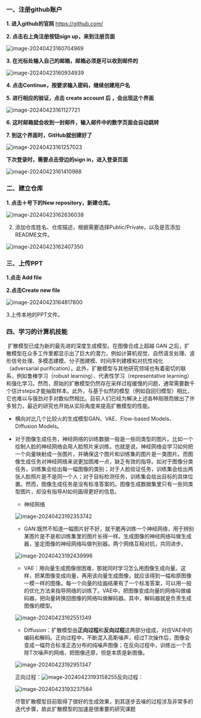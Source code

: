 ### 一、注册github账户

**1. 进入github的官网**  https://github.com/

**2. 点击右上角注册按钮sign up，来到注册页面**

![image-20240423160704969](D:\Typora\workplace\picture\image-20240423160704969.png)

**3. 在光标处输入自己的邮箱，邮箱必须是可以收到邮件的**

![image-20240423160934939](D:\Typora\workplace\picture\image-20240423160934939.png)

**4. 点击Continue，按要求输入密码，继续创建用户名**

**5. 进行相应的验证，点击 create account 后 ，会出现这个界面**

![image-20240423161127721](D:\Typora\workplace\picture\image-20240423161127721.png)

**6. 这时邮箱就会收到一封邮件，输入邮件中的数字页面会自动跳转**

**7. 到这个界面时，GitHub就创建好了**

![image-20240423161257023](D:\Typora\workplace\picture\image-20240423161257023.png)

**下次登录时，需要点击旁边的sign in，进入登录页面**

![image-20240423161410988](D:\Typora\workplace\picture\image-20240423161410988.png)

### 二、建立仓库

**1. 点击＋号下的New repository，新建仓库。**

![image-20240423162636038](D:\Typora\workplace\picture\image-20240423162636038.png)

2. 添加仓库姓名、仓库描述，根据需要选择Public/Private，以及是否添加README文件。

![image-20240423162407350](D:\Typora\workplace\picture\image-20240423162407350.png)

### 三、上传PPT

**1.点击 Add file**

**2.点击Create new file**

![image-20240423164817800](D:/Typora/workplace/picture/image-20240423164817800.png)

3.上传本地的PPT文件。

### 四、学习的计算机技能

​		扩散模型已成为新的最先进的深度生成模型。在图像合成上超越 GAN 之后，扩散模型在众多工作里都显示出了巨大的潜力，例如计算机视觉、自然语言处理、波形信号处理、多模态建模、分子图建模、时间序列建模和对抗性纯化 （adversarial purification）。此外，扩散模型与其他研究领域也有着密切的联系，例如鲁棒学习（robust learning）、代表性学习（representative learning）和强化学习。然而，原始的扩散模型仍然存在采样过程缓慢的问题，通常需要数千个估计steps才能抽取样本。此外，与基于似然的模型（例如自回归模型）相比，它也难以与强劲对手对数似然相比。目前人们已经为解决上述各种局限而做出了许多努力，最近的研究也开始从实际角度来提高扩散模型的性能。

- 横向对比几个比较火的生成模型GAN、VAE、Flow-based Models、Diffusion Models。

- 对于图像生成任务，神经网络的训练数据一般是一些同类型的图片。比如一个绘制人脸的神经网络会用人脸照片来训练。也就是说，神经网络会学习如何把一个向量映射成一张图片，并确保这个图片和训练集的图片是一类图片。而图像生成任务对神经网络来说更加困难一点，缺乏有效的指导。如对于图像分类任务，训练集会给出每一幅图像的类别；对于人脸验证任务，训练集会给出两张人脸照片是不是同一个人；对于目标检测任务，训练集会给出目标的具体位置。然而，图像生成任务是没有标准答案的。图像生成数据集里只有一些同类型图片，却没有指导AI如何画得更好的信息。

	- 神经网络

	![image-20240423192353742](D:/Typora/workplace/picture/image-20240423192353742.png)

	- GAN:既然不知道一幅图片好不好，就干脆再训练一个神经网络，用于辨别某图片是不是和训练集里的图片长得一样。生成图像的神经网络叫做生成器，鉴定图像的神经网络叫做判别器。两个网络互相对抗，共同进步。

	![image-20240423192439996](D:/Typora/workplace/picture/image-20240423192439996.png)

	- VAE：用向量生成图像很困难，那就同时学习怎么用图像生成向量。这样，把某图像变成向量，再用该向量生成图像，就应该得到一幅和原图像一模一样的图像。每一个向量的绘画结果有了一个标准答案，可以用一般的优化方法来指导网络的训练了。VAE中，把图像变成向量的网络叫做编码器，把向量转换回图像的网络叫做解码器。其中，解码器就是负责生成图像的模型。

	![image-20240423192551349](D:/Typora/workplace/picture/image-20240423192551349.png)

	- Diffusion：扩散模型由**正向过程**和**反向过程**这两部分组成，对应VAE中的编码和解码。正向过程中，不断混入高斯噪声，经过T次操作后，图像会变成一幅符合标准正态分布的纯噪声图像；在反向过程中，训练出一个去除T次噪声的网络，把图像还原，但是本质是新图像。

	![image-20240423192951347](D:/Typora/workplace/picture/image-20240423192951347.png)

	正向过程：![image-20240423193158255](D:/Typora/workplace/picture/image-20240423193158255.png)反向过程：

	![image-20240423193237584](D:/Typora/workplace/picture/image-20240423193237584.png)

	尽管扩散模型目前取得了很好的生成效果，到其逐步去噪的过程涉及非常多的迭代步骤，故此扩散模型的加速是很重要的研究课题

